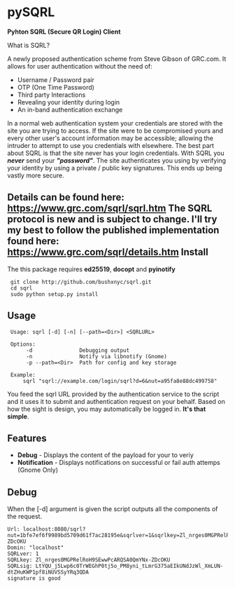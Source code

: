 pySQRL
====

**Pyhton SQRL (Secure QR Login) Client**


What is SQRL?

A newly proposed authentication scheme from Steve Gibson of GRC.com. It allows
for user authentication without the need of:

* Username / Password pair
* OTP (One Time Password)
* Third party Interactions
* Revealing your identity during login
* An in-band authentication exchange

In a normal web authentication system your credentials are stored with the site
you are trying to access. If the site were to be compromised yours and
every other user's account information may be accessible; allowing the intruder
to attempt to use you credentials with elsewhere. The best part about SQRL is
that the site never has your login credentials. With SQRL you **_never_** send your
**_"password"_**. The site authenticates you using by verifying your identity by 
using a private / public key signatures. This ends up being vastly more secure.

Details can be found here: https://www.grc.com/sqrl/sqrl.htm
The SQRL protocol is new and is subject to change. I'll try my best to follow the published implementation found here:
https://www.grc.com/sqrl/details.htm
Install
-------
The this package requires **ed25519**, **docopt** and **pyinotify**

     git clone http://github.com/bushxnyc/sqrl.git
     cd sqrl
     sudo python setup.py install

Usage
-----
     Usage: sqrl [-d] [-n] [--path=<Dir>] <SQRLURL>

     Options:
          -d               Debugging output
          -n               Notify via libnotify (Gnome)
          -p --path=<Dir>  Path for config and key storage

     Example:
         sqrl "sqrl://example.com/login/sqrl?d=6&nut=a95fa8e88dc499758"

You feed the sqrl URL provided by the authentication service to the script and
it uses it to submit and authentication request on your behalf. Based on how
the sight is design, you may automatically be logged in. **It's that simple**.

Features
--------

* **Debug** - Displays the content of the payload for your to veriy
* **Notification** - Displays notifications on successful or fail auth attemps
  (Gnome Only)

Debug
-----

When the [-d] argument is given the script outputs all the components of the
request.

    Url: localhost:8080/sqrl?nut=1bfe7ef6f9989bd5709d61f7ac28195e&sqrlver=1&sqrlkey=Zl_nrges0MGPRelRoH9SEwwPcARQSA0QmYNx-ZDcOKU
    Domin: "localhost"
    SQRLver: 1
    SQRLkey: Zl_nrges0MGPRelRoH9SEwwPcARQSA0QmYNx-ZDcOKU
    SQRLsig: LtYQU_j5Lwp6c0TrWEGhP0tj5o_PM8yni_tLmrG375aEIkUNdJzWl_XmLUN-dtZHuKWP1pf8iNUVSSyYRq3QDA
    signature is good

